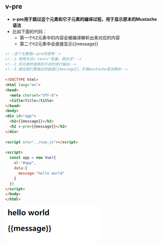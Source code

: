 ## v-pre

- **v-pre用于跳过这个元素和它子元素的编译过程，用于显示原本的Mustache语法**
- 比如下面的代码：
  - 第一个h2元素中的内容会被编译解析出来对应的内容
  - 第二个h2元素中会直接显示{{message}}

```html
<!--这个主要是v-pre的使用-->
<!--1.使用方式v-text="变量、表达式"-->
<!--2.将元素的值原封不动的进行输出-->
<!--3.假设我们要输出的就是{{message}},不用mustache语法解析-->

<!DOCTYPE html>
<html lang="en">
<head>
  <meta charset="UTF-8">
  <title>Title</title>
</head>
<body>
<div id="app">
  <h2>{{message}}</h2>
  <h2 v-pre>{{message}}</h2>
</div>

<script src="../vue.js"></script>

<script>
  const app = new Vue({
    el:"#app",
    data:{
      message:"hello world"
    }
  })
</script>
</body>
</html>
```

![Snipaste_2021-08-06_17-05-47](image\Snipaste_2021-08-06_17-05-47.png)